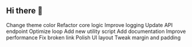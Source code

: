 ## Hi there 👋

<!--
**NickelSilver/NickelSilver** is a ✨ _special_ ✨ repository because its `README.md` (this file) appears on your GitHub profile.

Here are some ideas to get you started:

- 🔭 I’m currently working on ...
- 🌱 I’m currently learning ...
- 👯 I’m looking to collaborate on ...
- 🤔 I’m looking for help with ...
- 💬 Ask me about ...
- 📫 How to reach me: ...
- 😄 Pronouns: ...
- ⚡ Fun fact: ...
-->
Change theme color
Refactor core logic
Improve logging
Update API endpoint
Optimize loop
Add new utility script
Add documentation
Improve performance
Fix broken link
Polish UI layout
Tweak margin and padding

